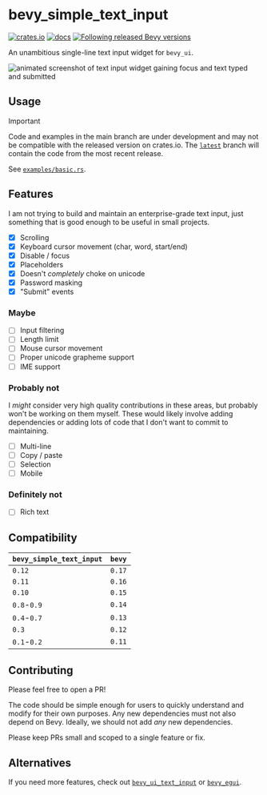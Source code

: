 # bevy_simple_text_input

[![crates.io](https://img.shields.io/crates/v/bevy_simple_text_input.svg)](https://crates.io/crates/bevy_simple_text_input)
[![docs](https://docs.rs/bevy_simple_text_input/badge.svg)](https://docs.rs/bevy_simple_text_input)
[![Following released Bevy versions](https://img.shields.io/badge/Bevy%20tracking-released%20version-lightblue)](https://bevyengine.org/learn/book/plugin-development/#main-branch-tracking)

An unambitious single-line text input widget for `bevy_ui`.

![animated screenshot of text input widget gaining focus and text typed and submitted](assets/screenshot.gif)

## Usage

> [!IMPORTANT]
> Code and examples in the main branch are under development and may not be compatible with the released version on crates.io. The [`latest`](https://github.com/rparrett/bevy_simple_text_input/tree/latest) branch will contain the code from the most recent release.

See [`examples/basic.rs`](https://github.com/rparrett/bevy_simple_text_input/blob/latest/examples/basic.rs).

## Features

I am not trying to build and maintain an enterprise-grade text input, just something that is good enough to be useful in small projects.

- [X] Scrolling
- [X] Keyboard cursor movement (char, word, start/end)
- [X] Disable / focus
- [X] Placeholders
- [X] Doesn't *completely* choke on unicode
- [X] Password masking
- [X] "Submit" events

### Maybe

- [ ] Input filtering
- [ ] Length limit
- [ ] Mouse cursor movement
- [ ] Proper unicode grapheme support
- [ ] IME support

### Probably not

I *might* consider very high quality contributions in these areas, but probably won't be working on them myself. These would likely involve adding dependencies or adding lots of code that I don't want to commit to maintaining.

- [ ] Multi-line
- [ ] Copy / paste
- [ ] Selection
- [ ] Mobile

### Definitely not

- [ ] Rich text

## Compatibility

| `bevy_simple_text_input` | `bevy` |
| :--                      | :--    |
| `0.12`                   | `0.17` |
| `0.11`                   | `0.16` |
| `0.10`                   | `0.15` |
| `0.8`-`0.9`              | `0.14` |
| `0.4`-`0.7`              | `0.13` |
| `0.3`                    | `0.12` |
| `0.1`-`0.2`              | `0.11` |

## Contributing

Please feel free to open a PR!

The code should be simple enough for users to quickly understand and modify for their own purposes. Any new dependencies must not also depend on Bevy. Ideally, we should not add *any* new dependencies.

Please keep PRs small and scoped to a single feature or fix.

## Alternatives

If you need more features, check out [`bevy_ui_text_input`](https://github.com/ickshonpe/bevy_ui_text_input) or [`bevy_egui`](https://github.com/mvlabat/bevy_egui).
